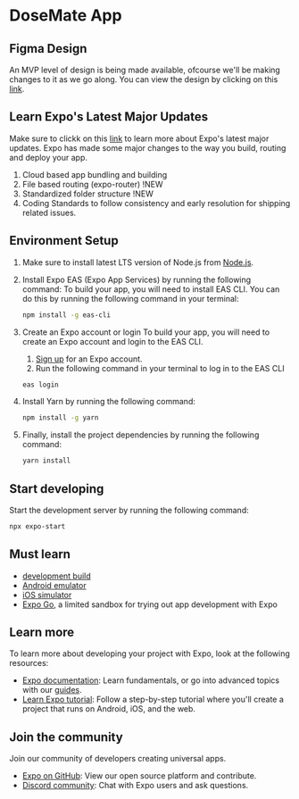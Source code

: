 # DoseMate App

## Figma Design

An MVP level of design is being made available, ofcourse we'll be making changes to it as we go along. You can view the design by clicking on this [link](https://www.figma.com/design/JDs93zfgDervH7fCXdtQHa/DoseMate-App?node-id=2-5&t=Y6sSYSN2A0WhNwBk-0).

## Learn Expo's Latest Major Updates

Make sure to clickk on this [link](https://docs.expo.dev/get-started/start-developing/) to learn more about Expo's latest major updates. Expo has made some major changes to the way you build, routing and deploy your app.

1. Cloud based app bundling and building
2. File based routing (expo-router) !NEW
3. Standardized folder structure !NEW
4. Coding Standards to follow consistency and early resolution for shipping related issues.

## Environment Setup

1. Make sure to install latest LTS version of Node.js from [Node.js](https://nodejs.org/en/).
2. Install Expo EAS (Expo App Services) by running the following command:
To build your app, you will need to install EAS CLI. You can do this by running the following command in your terminal:

    ```bash
    npm install -g eas-cli
    ```

3. Create an Expo account or login
To build your app, you will need to create an Expo account and login to the EAS CLI.
    1. [Sign up](https://expo.dev/signup) for an Expo account.
    2. Run the following command in your terminal to log in to the EAS CLI

    ```bash
    eas login
    ```

4. Install Yarn by running the following command:
    ```bash
    npm install -g yarn
    ```

5. Finally, install the project dependencies by running the following command:
    ```bash
    yarn install
    ```

## Start developing

Start the development server by running the following command:
   ```bash
   npx expo-start
   ```


## Must learn

- [development build](https://docs.expo.dev/develop/development-builds/introduction/)
- [Android emulator](https://docs.expo.dev/workflow/android-studio-emulator/)
- [iOS simulator](https://docs.expo.dev/workflow/ios-simulator/)
- [Expo Go](https://expo.dev/go), a limited sandbox for trying out app development with Expo

## Learn more

To learn more about developing your project with Expo, look at the following resources:

- [Expo documentation](https://docs.expo.dev/): Learn fundamentals, or go into advanced topics with our [guides](https://docs.expo.dev/guides).
- [Learn Expo tutorial](https://docs.expo.dev/tutorial/introduction/): Follow a step-by-step tutorial where you'll create a project that runs on Android, iOS, and the web.

## Join the community

Join our community of developers creating universal apps.

- [Expo on GitHub](https://github.com/expo/expo): View our open source platform and contribute.
- [Discord community](https://chat.expo.dev): Chat with Expo users and ask questions.
